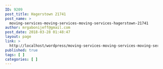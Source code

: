 ```yaml
---
ID: 9209
post_title: Hagerstown 21741
post_name: >
  moving-services-moving-services-moving-services-hagerstown-21741
author: mrgabonijeff@gmail.com
post_date: 2018-03-28 01:48:47
layout: page
link: >
  http://localhost/wordpress/moving-services-moving-services-moving-services-hagerstown-21741/
published: true
tags: [ ]
categories: [ ]
---
```

